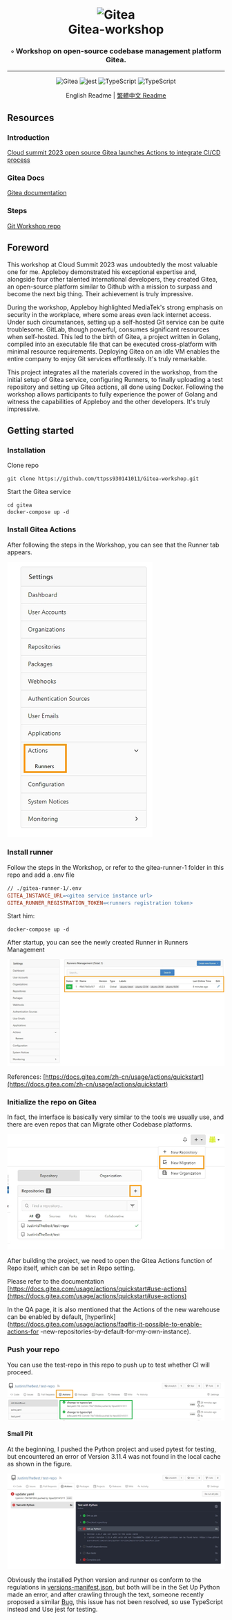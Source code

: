 <div align="center">
<h1 align="center">
<img alt="Gitea" src="https://raw.githubusercontent.com/go-gitea/gitea/main/public/assets/img/gitea.svg" width="220" style="max-width: 100%;">
<br>
  Gitea-workshop
</h1>
<h3>◦ Workshop on open-source codebase management platform Gitea.</h3>
<hr/>

<p align="center">

<img src="https://img.shields.io/badge/Gitea-609929.svg?style&logo=git&logoColor=white" alt="Gitea" />
<img src="https://img.shields.io/badge/jest-813754.svg?style&logo=jest&logoColor=white" alt="jest" />
<img src="https://img.shields.io/badge/TypeScript-3178C6.svg?style&logo=TypeScript&logoColor=white" alt="TypeScript" />
<img src="https://img.shields.io/github/license/ttpss930141011/Gitea-workshop?style&color=5D6D7E" alt="TypeScript" />
</p>

English Readme | <a href="./README.tw.md">繁體中文 Readme</a>

</div>

## **Resources**

### **Introduction**

[Cloud summit 2023 open source Gitea launches Actions to integrate CI/CD process](https://cloudsummit.ithome.com.tw/2023/lab-page/2225)

### **Gitea Docs**

[Gitea documentation](https://docs.gitea.com/)

### **Steps**

[Git Workshop repo](https://github.com/go-training/gitea-workshop)

## **Foreword**

This workshop at Cloud Summit 2023 was undoubtedly the most valuable one for me. Appleboy demonstrated his exceptional expertise and, alongside four other talented international developers, they created Gitea, an open-source platform similar to Github with a mission to surpass and become the next big thing. Their achievement is truly impressive.

During the workshop, Appleboy highlighted MediaTek's strong emphasis on security in the workplace, where some areas even lack internet access. Under such circumstances, setting up a self-hosted Git service can be quite troublesome. GitLab, though powerful, consumes significant resources when self-hosted. This led to the birth of Gitea, a project written in Golang, compiled into an executable file that can be executed cross-platform with minimal resource requirements. Deploying Gitea on an idle VM enables the entire company to enjoy Git services effortlessly. It's truly remarkable.

This project integrates all the materials covered in the workshop, from the initial setup of Gitea service, configuring Runners, to finally uploading a test repository and setting up Gitea actions, all done using Docker. Following the workshop allows participants to fully experience the power of Golang and witness the capabilities of Appleboy and the other developers. It's truly impressive.

## **Getting started**

### **Installation**

Clone repo

```docker
git clone https://github.com/ttpss930141011/Gitea-workshop.git
```

Start the Gitea service

```docker
cd gitea
docker-compose up -d
```

### **Install Gitea Actions**

After following the steps in the Workshop, you can see that the Runner tab appears.

![1690996795566.jpg](./images/1690996795566.jpg)

### **Install runner**

Follow the steps in the Workshop, or refer to the gitea-runner-1 folder in this repo and add a .env file

```makefile
// ./gitea-runner-1/.env
GITEA_INSTANCE_URL=<gitea service instance url>
GITEA_RUNNER_REGISTRATION_TOKEN=<runners registration token>
```

Start him:

```docker
docker-compose up -d
```

After startup, you can see the newly created Runner in Runners Management

![1690997300500.jpg](./images/1690997300500.jpg)

References: [https://docs.gitea.com/zh-cn/usage/actions/quickstart](https://docs.gitea.com/zh-cn/usage/actions/quickstart)

### **Initialize the repo on Gitea**

In fact, the interface is basically very similar to the tools we usually use, and there are even repos that can Migrate other Codebase platforms.

![1690997573485.jpg](./images/1690997573485.jpg)

After building the project, we need to open the Gitea Actions function of Repo itself, which can be set in Repo setting.

Please refer to the documentation [https://docs.gitea.com/usage/actions/quickstart#use-actions](https://docs.gitea.com/usage/actions/quickstart#use-actions)

In the QA page, it is also mentioned that the Actions of the new warehouse can be enabled by default, [hyperlink](https://docs.gitea.com/usage/actions/faq#is-it-possible-to-enable-actions-for -new-repositories-by-default-for-my-own-instance).

### **Push your repo**

You can use the test-repo in this repo to push up to test whether CI will proceed.

![1690997955121.jpg](./images/1690997955121.jpg)

#### **Small Pit**

At the beginning, I pushed the Python project and used pytest for testing, but encountered an error of Version 3.11.4 was not found in the local cache as shown in the figure.

![1690998051079.jpg](./images/1690998051079.jpg)

Obviously the installed Python version and runner os conform to the regulations in [versions-manifest.json](https://raw.githubusercontent.com/actions/python-versions/main/versions-manifest.json), but both will be in the Set Up Python made an error, and after crawling through the text, someone recently proposed a similar [Bug](https://github.com/actions/setup-python/issues/585), this issue has not been resolved, so use TypeScript instead and Use jest for testing.
